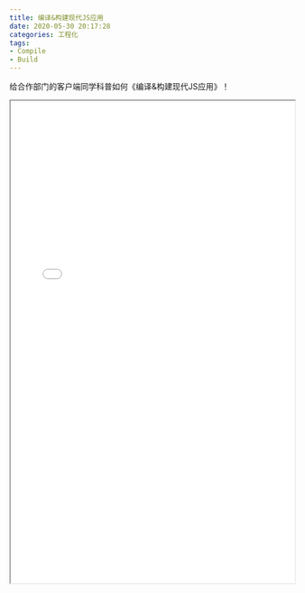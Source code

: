 ```yaml
---
title: 编译&构建现代JS应用
date: 2020-05-30 20:17:28
categories: 工程化
tags:
- Compile
- Build
---
```


给合作部门的客户端同学科普如何《编译&构建现代JS应用》！

<!-- more -->

<iframe width="100%" height="855px" src="/pdf/编译%26构建现代JS应用.pdf"></iframe>
